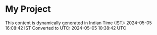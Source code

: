 # My Project

This content is dynamically generated in Indian Time (IST): 2024-05-05 16:08:42 IST
Converted to UTC: 2024-05-05 10:38:42 UTC
